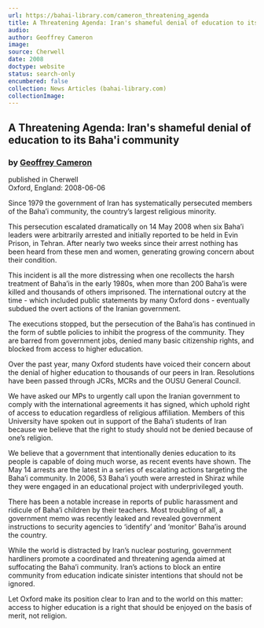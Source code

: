 ```yaml
---
url: https://bahai-library.com/cameron_threatening_agenda
title: A Threatening Agenda: Iran's shameful denial of education to its Baha'i community
audio: 
author: Geoffrey Cameron
image: 
source: Cherwell
date: 2008
doctype: website
status: search-only
encumbered: false
collection: News Articles (bahai-library.com)
collectionImage: 
---
```



## A Threatening Agenda: Iran's shameful denial of education to its Baha'i community

### by [Geoffrey Cameron](https://bahai-library.com/author/Geoffrey+Cameron)

published in Cherwell  
Oxford, England: 2008-06-06


Since 1979 the government of Iran has systematically persecuted members of the Baha’i community, the country’s largest religious minority.  
  
This persecution escalated dramatically on 14 May 2008 when six Baha’i leaders were arbitrarily arrested and initially reported to be held in Evin Prison, in Tehran. After nearly two weeks since their arrest nothing has been heard from these men and women, generating growing concern about their condition.  
  
This incident is all the more distressing when one recollects the harsh treatment of Baha’is in the early 1980s, when more than 200 Baha’is were killed and thousands of others imprisoned. The international outcry at the time - which included public statements by many Oxford dons - eventually subdued the overt actions of the Iranian government.  
  
The executions stopped, but the persecution of the Baha’is has continued in the form of subtle policies to inhibit the progress of the community. They are barred from government jobs, denied many basic citizenship rights, and blocked from access to higher education.  
  
Over the past year, many Oxford students have voiced their concern about the denial of higher education to thousands of our peers in Iran. Resolutions have been passed through JCRs, MCRs and the OUSU General Council.  
  
We have asked our MPs to urgently call upon the Iranian government to comply with the international agreements it has signed, which uphold right of access to education regardless of religious affiliation. Members of this University have spoken out in support of the Baha’i students of Iran because we believe that the right to study should not be denied because of one’s religion.  
  
We believe that a government that intentionally denies education to its people is capable of doing much worse, as recent events have shown. The May 14 arrests are the latest in a series of escalating actions targeting the Baha’i community. In 2006, 53 Baha’i youth were arrested in Shiraz while they were engaged in an educational project with underprivileged youth.  
  
There has been a notable increase in reports of public harassment and ridicule of Baha’i children by their teachers. Most troubling of all, a government memo was recently leaked and revealed government instructions to security agencies to ‘identify’ and ‘monitor’ Baha’is around the country.  
  
While the world is distracted by Iran’s nuclear posturing, government hardliners promote a coordinated and threatening agenda aimed at suffocating the Baha’i community. Iran’s actions to block an entire community from education indicate sinister intentions that should not be ignored.  
  
Let Oxford make its position clear to Iran and to the world on this matter: access to higher education is a right that should be enjoyed on the basis of merit, not religion.